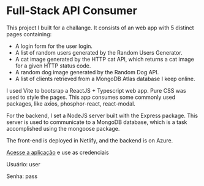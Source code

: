 # Full-Stack API Consumer

This project I built for a challange. It consists of an web app with 5 distinct pages containing:

- A login form for the user login.
- A list of random users generated by the Random Users Generator.
- A cat image generated by the HTTP cat API, which returns a cat image for a given HTTP status code.
- A random dog image generated by the Random Dog API.
- A list of clients retrieved from a MongoDB Atlas database I keep online.

I used Vite to bootsrap a ReactJS + Typescript web app. Pure CSS was used to style the pages. This app consumes some commonly used packages, like axios, phosphor-react, react-modal.

For the backend, I set a NodeJS server built with the Express package. This server is used to communicate to a MongoDB database, which is a task accomplished using the mongoose package.

The front-end is deployed in Netlify, and the backend is on Azure.

[Acesse a aplicação](https://fullstackapiconsumer.netlify.app/) e use as credenciais

Usuário: user 

Senha: pass
